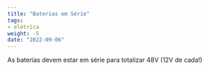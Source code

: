```yaml
---
title: "Baterias em Série"
tags:
- elétrica
weight: -5
date: "2022-09-06"
---
```


As baterias devem estar em série para totalizar 48V (12V de cada!)

